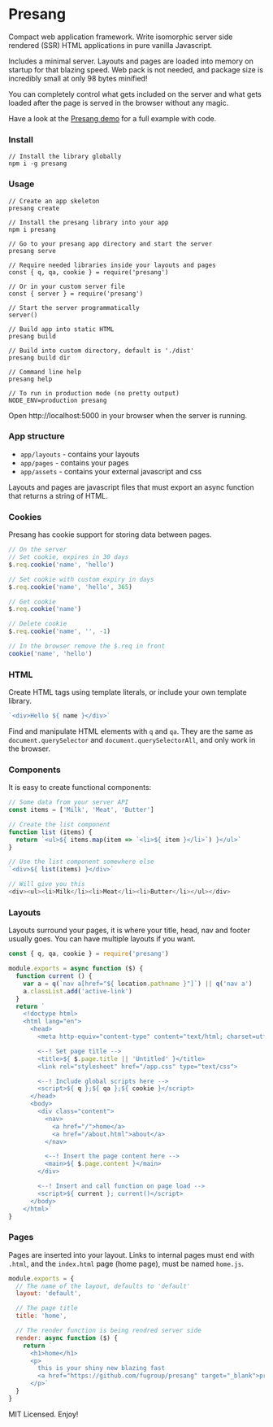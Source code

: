 # Presang
Compact web application framework. Write isomorphic server side rendered (SSR) HTML applications in pure vanilla Javascript.

Includes a minimal server. Layouts and pages are loaded into memory on startup for that blazing speed. Web pack is not needed, and package size is incredibly small at only 98 bytes minified!

You can completely control what gets included on the server and what gets loaded after the page is served in the browser without any magic.

Have a look at the [Presang demo](https://github.com/fugroup/presang-demo) for a full example with code.

### Install
```
// Install the library globally
npm i -g presang
```

### Usage
```
// Create an app skeleton
presang create

// Install the presang library into your app
npm i presang

// Go to your presang app directory and start the server
presang serve

// Require needed libraries inside your layouts and pages
const { q, qa, cookie } = require('presang')

// Or in your custom server file
const { server } = require('presang')

// Start the server programmatically
server()

// Build app into static HTML
presang build

// Build into custom directory, default is './dist'
presang build dir

// Command line help
presang help

// To run in production mode (no pretty output)
NODE_ENV=production presang
```
Open http://localhost:5000 in your browser when the server is running.

### App structure
* `app/layouts` - contains your layouts
* `app/pages` - contains your pages
* `app/assets` - contains your external javascript and css

Layouts and pages are javascript files that must export an async function that returns a string of HTML.

### Cookies
Presang has cookie support for storing data between pages.
```javascript
// On the server
// Set cookie, expires in 30 days
$.req.cookie('name', 'hello')

// Set cookie with custom expiry in days
$.req.cookie('name', 'hello', 365)

// Get cookie
$.req.cookie('name')

// Delete cookie
$.req.cookie('name', '', -1)

// In the browser remove the $.req in front
cookie('name', 'hello')
```

### HTML
Create HTML tags using template literals, or include your own template library.
```javascript
`<div>Hello ${ name }</div>`
```

Find and manipulate HTML elements with `q` and `qa`. They are the same as `document.querySelector` and `document.querySelectorAll`, and only work in the browser.

### Components
It is easy to create functional components:
```javascript
// Some data from your server API
const items = ['Milk', 'Meat', 'Butter']

// Create the list component
function list (items) {
  return `<ul>${ items.map(item => `<li>${ item }</li>`) }</ul>`
}

// Use the list component somewhere else
`<div>${ list(items) }</div>`

// Will give you this
<div><ul><li>Milk</li><li>Meat</li><li>Butter</li></ul></div>
```

### Layouts
Layouts surround your pages, it is where your title, head, nav and footer usually goes. You can have multiple layouts if you want.
```javascript
const { q, qa, cookie } = require('presang')

module.exports = async function ($) {
  function current () {
    var a = q(`nav a[href="${ location.pathname }"]`) || q('nav a')
    a.classList.add('active-link')
  }
  return `
    <!doctype html>
    <html lang="en">
      <head>
        <meta http-equiv="content-type" content="text/html; charset=utf-8">

        <--! Set page title -->
        <title>${ $.page.title || 'Untitled' }</title>
        <link rel="stylesheet" href="/app.css" type="text/css">

        <--! Include global scripts here -->
        <script>${ q };${ qa };${ cookie }</script>
      </head>
      <body>
        <div class="content">
          <nav>
            <a href="/">home</a>
            <a href="/about.html">about</a>
          </nav>

          <--! Insert the page content here -->
          <main>${ $.page.content }</main>
        </div>

        <--! Insert and call function on page load -->
        <script>${ current }; current()</script>
      </body>
    </html>`
}
```

### Pages
Pages are inserted into your layout. Links to internal pages must end with `.html`, and the `index.html` page (home page), must be named `home.js`.

```javascript
module.exports = {
  // The name of the layout, defaults to 'default'
  layout: 'default',

  // The page title
  title: 'home',

  // The render function is being rendred server side
  render: async function ($) {
    return `
      <h1>home</h1>
      <p>
        this is your shiny new blazing fast
        <a href="https://github.com/fugroup/presang" target="_blank">presang app!</a>
      </p>`
  }
}
```
MIT Licensed. Enjoy!